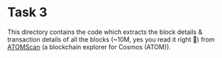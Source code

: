 # Task 3

This directory contains the code which extracts the block details & transaction details of all the blocks (~10M, yes 
you read it right 🤯) from [ATOMScan](https://atomscan.com) (a blockchain explorer for Cosmos (ATOM)).
